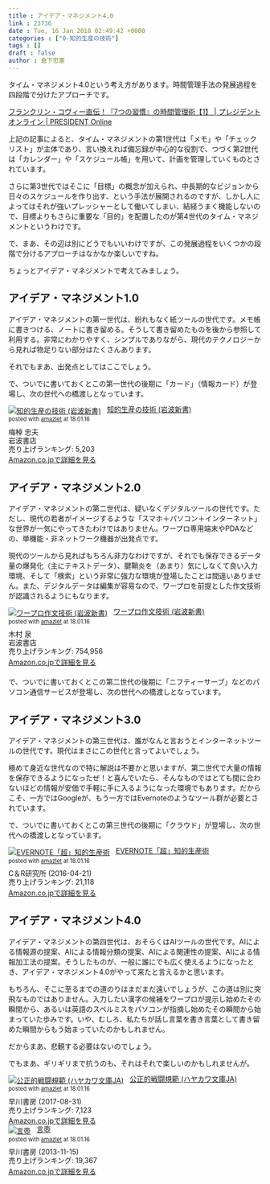 ```yaml
---
title : アイデア・マネジメント4.0
link : 23736
date : Tue, 16 Jan 2018 02:49:42 +0000
categories : ["0-知的生産の技術"]
tags : []
draft : false
author : 倉下忠憲
---
```


タイム・マネジメント4.0という考え方があります。時間管理手法の発展過程を四段階で分けたアプローチです。

<a href="http://president.jp/articles/-/10661" title="フランクリン・コヴィー直伝！『7つの習慣』の時間管理術【1】 | プレジデントオンライン | PRESIDENT Online">フランクリン・コヴィー直伝！『7つの習慣』の時間管理術【1】 | プレジデントオンライン | PRESIDENT Online</a>

上記の記事によると、タイム・マネジメントの第1世代は「メモ」や「チェックリスト」が主体であり、言い換えれば備忘録が中心的な役割で、つづく第2世代は「カレンダー」や「スケジュール帳」を用いて、計画を管理していくものとされています。

さらに第3世代ではそこに「目標」の概念が加えられ、中長期的なビジョンから日々のスケジュールを作り出す、という手法が展開されるのですが、しかし人によってはそれが強いプレッシャーとして働いてしまい、結経うまく機能しないので、目標よりもさらに重要な「目的」を配置したのが第4世代のタイム・マネジメントというわけです。

で、まあ、その辺は別にどうでもいいわけですが、この発展過程をいくつかの段階で分けるアプローチはなかなか楽しいですね。

ちょっとアイデア・マネジメントで考えてみましょう。

<h2>アイデア・マネジメント1.0</h2>

アイデア・マネジメントの第一世代は、紛れもなく紙ツールの世代です。メモ帳に書きつける、ノートに書き留める。そうして書き留めたものを後から参照して利用する。非常にわかりやすく、シンプルでありながら、現代のテクノロジーから見れば物足りない部分はたくさんあります。

それでもまあ、出発点としてはここでしょう。

で、ついでに書いておくとこの第一世代の後期に「カード」（情報カード）が登場し、次の世代への橋渡しとなっています。

<div class="amazlet-box" style="margin-bottom:0px;"><div class="amazlet-image" style="float:left;margin:0px 12px 1px 0px;"><a href="http://www.amazon.co.jp/exec/obidos/ASIN/4004150930/rashita1000-22/ref=nosim/" name="amazletlink" target="_blank"><img src="https://images-fe.ssl-images-amazon.com/images/I/41Q9KKMZYAL._SL160_.jpg" alt="知的生産の技術 (岩波新書)" style="border: none;" /></a></div><div class="amazlet-info" style="line-height:120%; margin-bottom: 10px"><div class="amazlet-name" style="margin-bottom:10px;line-height:120%"><a href="http://www.amazon.co.jp/exec/obidos/ASIN/4004150930/rashita1000-22/ref=nosim/" name="amazletlink" target="_blank">知的生産の技術 (岩波新書)</a><div class="amazlet-powered-date" style="font-size:80%;margin-top:5px;line-height:120%">posted with <a href="http://www.amazlet.com/" title="amazlet" target="_blank">amazlet</a> at 18.01.16</div></div><div class="amazlet-detail">梅棹 忠夫 <br />岩波書店 <br />売り上げランキング: 5,203<br /></div><div class="amazlet-sub-info" style="float: left;"><div class="amazlet-link" style="margin-top: 5px"><a href="http://www.amazon.co.jp/exec/obidos/ASIN/4004150930/rashita1000-22/ref=nosim/" name="amazletlink" target="_blank">Amazon.co.jpで詳細を見る</a></div></div></div><div class="amazlet-footer" style="clear: left"></div></div>

<h2>アイデア・マネジメント2.0</h2>

アイデア・マネジメントの第二世代は、疑いなくデジタルツールの世代です。ただし、現代の若者がイメージするような「スマホ＋パソコン＋インターネット」な世界が一気にやってきたわけではありません。ワープロ専用端末やPDAなどの、単機能・非ネットワーク機器が出発点です。

現代のツールから見ればもちろん非力なわけですが、それでも保存できるデータ量の爆発化（主にテキストデータ）、腱鞘炎を（あまり）気にしなくて良い入力環境、そして「検索」という非常に強力な環境が登場したことは間違いありません。また、デジタルデータは編集が容易なので、ワープロを前提とした作文技術が認識されるようにもなります。

<div class="amazlet-box" style="margin-bottom:20px;"><div class="amazlet-image" style="float:left;margin:0px 12px 1px 0px;"><a href="http://www.amazon.co.jp/exec/obidos/ASIN/4004303060/rashita1000-22/ref=nosim/" name="amazletlink" target="_blank"><img src="https://images-fe.ssl-images-amazon.com/images/I/41ugAko7DDL._SL160_.jpg" alt="ワープロ作文技術 (岩波新書)" style="border: none;" /></a></div><div class="amazlet-info" style="line-height:120%; margin-bottom: 10px"><div class="amazlet-name" style="margin-bottom:10px;line-height:120%"><a href="http://www.amazon.co.jp/exec/obidos/ASIN/4004303060/rashita1000-22/ref=nosim/" name="amazletlink" target="_blank">ワープロ作文技術 (岩波新書)</a><div class="amazlet-powered-date" style="font-size:80%;margin-top:5px;line-height:120%">posted with <a href="http://www.amazlet.com/" title="amazlet" target="_blank">amazlet</a> at 18.01.16</div></div><div class="amazlet-detail">木村 泉 <br />岩波書店 <br />売り上げランキング: 754,956<br /></div><div class="amazlet-sub-info" style="float: left;"><div class="amazlet-link" style="margin-top: 5px"><a href="http://www.amazon.co.jp/exec/obidos/ASIN/4004303060/rashita1000-22/ref=nosim/" name="amazletlink" target="_blank">Amazon.co.jpで詳細を見る</a></div></div></div><div class="amazlet-footer" style="clear: left"></div></div>

で、ついでに書いておくとこの第二世代の後期に「ニフティーサーブ」などのパソコン通信サービスが登場し、次の世代への橋渡しとなっています。

<h2>アイデア・マネジメント3.0</h2>

アイデア・マネジメントの第三世代は、誰がなんと言おうとインターネットツールの世代です。現代はまさにこの世代と言ってよいでしょう。

極めて身近な世代なので特に解説は不要かと思いますが、第二世代で大量の情報を保存できるようになったぜ！と喜んでいたら、そんなものではとても間に合わないほどの情報が安価で手軽に手に入るようになった環境でもあります。だからこそ、一方ではGoogleが、もう一方ではEvernoteのようなツール群が必要とされています。

で、ついでに書いておくとこの第三世代の後期に「クラウド」が登場し、次の世代への橋渡しとなっています。

<div class="amazlet-box" style="margin-bottom:0px;"><div class="amazlet-image" style="float:left;margin:0px 12px 1px 0px;"><a href="http://www.amazon.co.jp/exec/obidos/ASIN/B01EL08HW2/rashita1000-22/ref=nosim/" name="amazletlink" target="_blank"><img src="https://images-fe.ssl-images-amazon.com/images/I/51i02uyvjAL._SL160_.jpg" alt="EVERNOTE「超」知的生産術" style="border: none;" /></a></div><div class="amazlet-info" style="line-height:120%; margin-bottom: 10px"><div class="amazlet-name" style="margin-bottom:10px;line-height:120%"><a href="http://www.amazon.co.jp/exec/obidos/ASIN/B01EL08HW2/rashita1000-22/ref=nosim/" name="amazletlink" target="_blank">EVERNOTE「超」知的生産術</a><div class="amazlet-powered-date" style="font-size:80%;margin-top:5px;line-height:120%">posted with <a href="http://www.amazlet.com/" title="amazlet" target="_blank">amazlet</a> at 18.01.16</div></div><div class="amazlet-detail">C＆R研究所 (2016-04-21)<br />売り上げランキング: 21,118<br /></div><div class="amazlet-sub-info" style="float: left;"><div class="amazlet-link" style="margin-top: 5px"><a href="http://www.amazon.co.jp/exec/obidos/ASIN/B01EL08HW2/rashita1000-22/ref=nosim/" name="amazletlink" target="_blank">Amazon.co.jpで詳細を見る</a></div></div></div><div class="amazlet-footer" style="clear: left"></div></div>

<h2>アイデア・マネジメント4.0</h2>

アイデア・マネジメントの第四世代は、おそらくはAIツールの世代です。AIによる情報源の提案、AIによる情報分類の提案、AIによる関連性の提案、AIによる情報加工法の提案。そうしたものが、一般に誰にでも広く使えるようになったとき、アイデア・マネジメント4.0がやって来たと言えるかと思います。

もちろん、そこに至るまでの道のりはまだまだ遠いでしょうが、この道は別に突飛なものではありません。入力したい漢字の候補をワープロが提示し始めたその瞬間から、あるいは英語のスペルミスをパソコンが指摘し始めたその瞬間から始まっていた歩みです。いや、むしろ、私たちが話し言葉を書き言葉として書き留めた瞬間からもう始まっていたのかもしれません。

だからまあ、悲観する必要はないのでしょう。

でもまあ、ギリギリまで抗うのも、それはそれで楽しいのかもしれませんが。

<div class="amazlet-box" style="margin-bottom:0px;"><div class="amazlet-image" style="float:left;margin:0px 12px 1px 0px;"><a href="http://www.amazon.co.jp/exec/obidos/ASIN/B0753H9CDS/rashita1000-22/ref=nosim/" name="amazletlink" target="_blank"><img src="https://images-fe.ssl-images-amazon.com/images/I/51JCxWvM7UL._SL160_.jpg" alt="公正的戦闘規範 (ハヤカワ文庫JA)" style="border: none;" /></a></div><div class="amazlet-info" style="line-height:120%; margin-bottom: 10px"><div class="amazlet-name" style="margin-bottom:10px;line-height:120%"><a href="http://www.amazon.co.jp/exec/obidos/ASIN/B0753H9CDS/rashita1000-22/ref=nosim/" name="amazletlink" target="_blank">公正的戦闘規範 (ハヤカワ文庫JA)</a><div class="amazlet-powered-date" style="font-size:80%;margin-top:5px;line-height:120%">posted with <a href="http://www.amazlet.com/" title="amazlet" target="_blank">amazlet</a> at 18.01.16</div></div><div class="amazlet-detail">早川書房 (2017-08-31)<br />売り上げランキング: 7,123<br /></div><div class="amazlet-sub-info" style="float: left;"><div class="amazlet-link" style="margin-top: 5px"><a href="http://www.amazon.co.jp/exec/obidos/ASIN/B0753H9CDS/rashita1000-22/ref=nosim/" name="amazletlink" target="_blank">Amazon.co.jpで詳細を見る</a></div></div></div><div class="amazlet-footer" style="clear: left"></div></div>

<div class="amazlet-box" style="margin-bottom:0px;"><div class="amazlet-image" style="float:left;margin:0px 12px 1px 0px;"><a href="http://www.amazon.co.jp/exec/obidos/ASIN/B00GJMUQJ8/rashita1000-22/ref=nosim/" name="amazletlink" target="_blank"><img src="https://images-fe.ssl-images-amazon.com/images/I/41wFtf5fsbL._SL160_.jpg" alt="言壺" style="border: none;" /></a></div><div class="amazlet-info" style="line-height:120%; margin-bottom: 10px"><div class="amazlet-name" style="margin-bottom:10px;line-height:120%"><a href="http://www.amazon.co.jp/exec/obidos/ASIN/B00GJMUQJ8/rashita1000-22/ref=nosim/" name="amazletlink" target="_blank">言壺</a><div class="amazlet-powered-date" style="font-size:80%;margin-top:5px;line-height:120%">posted with <a href="http://www.amazlet.com/" title="amazlet" target="_blank">amazlet</a> at 18.01.16</div></div><div class="amazlet-detail">早川書房 (2013-11-15)<br />売り上げランキング: 19,367<br /></div><div class="amazlet-sub-info" style="float: left;"><div class="amazlet-link" style="margin-top: 5px"><a href="http://www.amazon.co.jp/exec/obidos/ASIN/B00GJMUQJ8/rashita1000-22/ref=nosim/" name="amazletlink" target="_blank">Amazon.co.jpで詳細を見る</a></div></div></div><div class="amazlet-footer" style="clear: left"></div></div>


